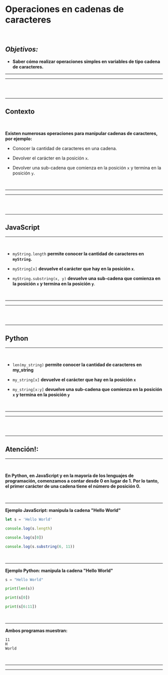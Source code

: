 # **Operaciones en cadenas de caracteres**

<br>

## **_Objetivos:_**

- **Saber cómo realizar operaciones simples en variables de tipo cadena de caracteres.**

---

---

<br>

<br>

---

## **Contexto**


<br>

**Existen numerosas operaciones para manipular cadenas de caracteres, por ejemplo:**

- Conocer la cantidad de caracteres en una cadena.

- Devolver el carácter en la posición `x`.

- Devolver una sub-cadena que comienza en la posición `x` y termina en la posición `y`.

<br>

---

---

<br>

<br>

---

## **JavaScript**

---

<br>

- `myString.length` **permite conocer la cantidad de caracteres en `myString`.**

- `myString[x]` **devuelve el carácter que hay en la posición `x`**.

- `myString.substring(x, y)` **devuelve una sub-cadena que comienza en la posición `x` y termina en la posición `y`**.

<br>

---

---

<br>

<br>

---

## **Python**

---

<br>

- `len(my_string)` **permite conocer la cantidad de caracteres en my_string**

- `my_string[x]` **devuelve el carácter que hay en la posición `x`**

- `my_string[x:y]` **devuelve una sub-cadena que comienza en la posición `x` y termina en la posición `y`**

<br>

---

---

<br>
<br>

---

## **Atención!:**

---

<br>

**En Python, en JavaScript y en la mayoría de los lenguajes de programación, comenzamos a contar desde 0 en lugar de 1. Por lo tanto, el primer carácter de una cadena tiene el número de posición 0.**

<br>

---

**Ejemplo JavaScript: manipula la cadena "Hello World"**

```js
let s = 'Hello World'

console.log(s.length)

console.log(s[0])

console.log(s.substring(6, 11))
```

<br>

---

**Ejemplo Python: manipula la cadena "Hello World"**

```python
s = "Hello World"

print(len(s))

print(s[0])

print(s[6:11])
```

<br>

---

**Ambos programas muestran:**

```
11
H
World
```

<br>

---

---